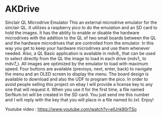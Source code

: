 # AKDrive
Sinclair QL Microdrive Emulator
This an external microdrive emulator for the sinclair QL. It utilizes a raspberry pico to do the emulation and an SD card to hold the images. It has the ability to enable or disable the hardware microdrives with the addition to the QL of two small boards between the QL and the hardware microdrives that are controlled from the emulator. In this way you get to keep your hardware microdrives and use them whenever needed.
Also, a QL Basic application is available in mdv8_ that can be used to select directly from the QL the image to load in each drive (mdv1_ to mdv7_).
All images are optimized by the emulator to load with maximum speed.
Four buttons are available (previoys, next, enter, back) to navigate the menu and an OLED screen to display the menu.
The board design is available to download and also the UDF to program the pico. In order to avoid people selling this project on ebay I will provide a license key to any one that will request it. When you use it for the first time, a file named SerNum.txt will be created in the SD card. You just send me this number and I will reply with the key that you will place in a file named lic.txt.
Enjoy!

Youtube video : https://www.youtube.com/watch?v=eIUnk80rTSo
